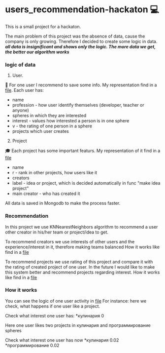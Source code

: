 # users_recommendation-hackaton :computer:
This is a small project for a hackaton.

The main problem of this project was the absence of data, cause the company is only growing. Therefore I decided to create some logic in data. 
***all data is insignificant and shows only the logic. The more data we get, the better our algorithm works***

### logic of data 
1. User. 

:walking: For one user I recommend to save some info. My representation find in a [file](https://github.com/MilanaShhanukova/users_recommendation-hackaton/blob/main/users_info_prepare.py). 
 Each user has: 
* name 
* profession - how user identify themselves (developer, teacher or anyone) 
* spheres in which they are interested 
* interest - values how interested a person is in one sphere
* v - the rating of one person in a sphere
* projects which user creates 

2. Project 

:mortar_board: Each project has some important featurs. My representation of it find in a [file](https://github.com/MilanaShhanukova/users_recommendation-hackaton/blob/main/project_info.py)
* name 
* r - rank in other projects, how users like it 
* creators 
* label - idea or project, which is decided automatically in func "make idea project"
* main creator - who has created it 

All data is saved in Mongodb to make the process faster.  

### Recommendation 

In this project we use KNNearestNeighbors algorithm to recommend a user other creator in his/her team or project/idea to get. 

To recommend creators we use interests of other users and the experience/interest in it, therefore making teams balanced 
How it works like find in a [file](https://github.com/MilanaShhanukova/users_recommendation-hackaton/blob/main/predictions.py)

To recommend projects we use rating of this project and compare it with the rating of created project of one user. In the future I would like to make this system better and recommend projects regarding interest. 
How it works like find in a [file](https://github.com/MilanaShhanukova/users_recommendation-hackaton/blob/main/recommend_project.py)

### How it works 

You can see the logic of one user activity in [file](https://github.com/MilanaShhanukova/users_recommendation-hackaton/blob/main/interface.py)
For instance: 
here we check, what happens if one user like a project. 

Check what interest one user has:
*кулинария 0 

Here one user likes two projects in кулинария and программирование spheres

Check what interest one user has now 
*кулинария 0.02 
*программирование 0.02
